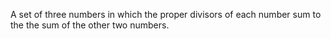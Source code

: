 A set of three numbers in which the proper divisors of each number sum
to the the sum of the other two numbers.
